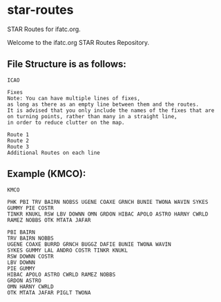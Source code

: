 # star-routes
STAR Routes for ifatc.org.

Welcome to the ifatc.org STAR Routes Repository.

File Structure is as follows:
---
```
ICAO

Fixes
Note: You can have multiple lines of fixes, 
as long as there as an empty line between them and the routes.
It is advised that you only include the names of the fixes that are
on turning points, rather than many in a straight line,
in order to reduce clutter on the map.

Route 1
Route 2
Route 3
Additional Routes on each line
```

Example (KMCO):
---
```
KMCO

PHK PBI TRV BAIRN NOBSS UGENE COAXE GRNCH BUNIE TWONA WAVIN SYKES GUMMY PIE COSTR
TINKR KNUKL RSW LBV DOWNN OMN GRDON HIBAC APOLO ASTRO HARNY CWRLD RAMEZ NOBBS OTK MTATA JAFAR 

PBI BAIRN
TRV BAIRN NOBBS
UGENE COAXE BURRD GRNCH BUGGZ DAFIE BUNIE TWONA WAVIN
SYKES GUMMY LAL ANDRO COSTR TINKR KNUKL
RSW DOWNN COSTR
LBV DOWNN
PIE GUMMY
HIBAC APOLO ASTRO CWRLD RAMEZ NOBBS
GRDON ASTRO
OMN HARNY CWRLD
OTK MTATA JAFAR PIGLT TWONA
```
